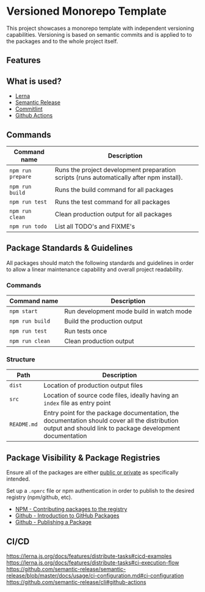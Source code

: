 <!-- TODO: add badges semantic release, lerna, commitlint, github actions -->

# Versioned Monorepo Template

This project showcases a monorepo template with independent versioning capabilities. Versioning is based on semantic commits and is applied to to the packages and to the whole project itself.

## Features

<!-- TODO: document features of this template -->

## What is used?

- [Lerna](https://github.com/lerna/lerna)
- [Semantic Release](https://github.com/conventional-changelog/commitlint)
- [Commitlint](https://github.com/conventional-changelog/commitlint)
- [Github Actions](https://docs.github.com/en/actions)

<!-- TODO: document config -->

## Commands

| Command name | Description |
| -- | -- |
| `npm run prepare` | Runs the project development preparation scripts (runs automatically after npm install). |
| `npm run build` | Runs the build command for all packages |
| `npm run test` | Runs the test command for all packages |
| `npm run clean` | Clean production output for all packages |
| `npm run todo` | List all TODO's and FIXME's |

## Package Standards & Guidelines

All packages should match the following standards and guidelines
 in order to allow a linear maintenance capability and overall project readability.

### Commands

| Command name | Description |
| -- | -- |
| `npm start` | Run development mode build in watch mode |
| `npm run build` | Build the production output |
| `npm run test` | Run tests once |
| `npm run clean` | Clean production output |

### Structure

| Path | Description |
| -- | -- |
| `dist` | Location of production output files |
| `src` | Location of source code files, ideally having an `index` file as entry point |
| `README.md` | Entry point for the package documentation, the documentation should cover all the distribution output and should link to package development documentation |

## Package Visibility & Package Registries

Ensure all of the packages are either [public or private](https://docs.npmjs.com/cli/v6/configuring-npm/package-json#private) as specifically intended.

Set up a `.npmrc` file or npm authentication in order to publish to the desired registry (npm/github, etc).
- [NPM - Contributing packages to the registry](https://docs.npmjs.com/packages-and-modules/contributing-packages-to-the-registry)
- [Github - Introduction to GitHub Packages](https://docs.github.com/en/packages/learn-github-packages/introduction-to-github-packages#about-github-package-registry)
- [Github - Publishing a Package](https://docs.github.com/en/packages/learn-github-packages/publishing-a-package)

## CI/CD

https://lerna.js.org/docs/features/distribute-tasks#cicd-examples
https://lerna.js.org/docs/features/distribute-tasks#ci-execution-flow
https://github.com/semantic-release/semantic-release/blob/master/docs/usage/ci-configuration.md#ci-configuration
https://github.com/semantic-release/cli#github-actions